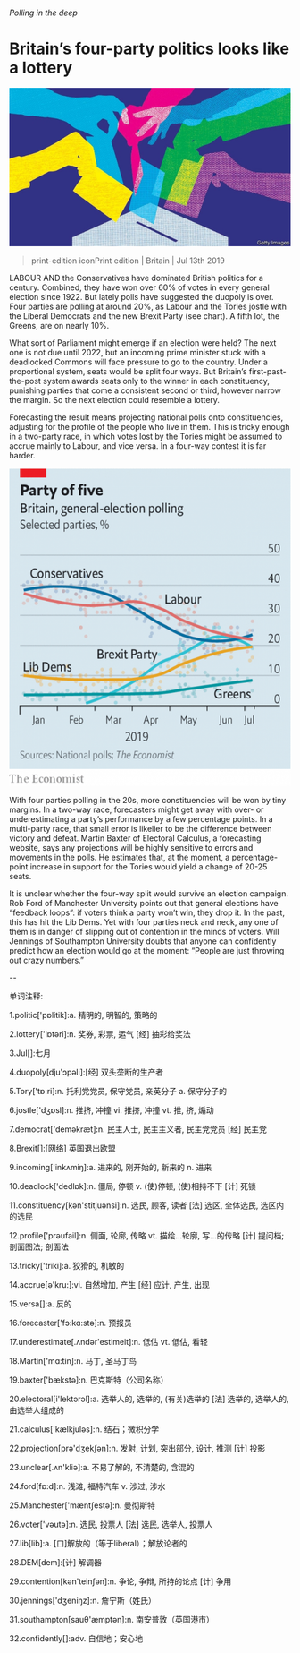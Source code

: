 ###### Polling in the deep

# Britain’s four-party politics looks like a lottery 

![image](images/20190713_BRP506.jpg) 

> print-edition iconPrint edition | Britain | Jul 13th 2019 

LABOUR AND the Conservatives have dominated British politics for a century. Combined, they have won over 60% of votes in every general election since 1922. But lately polls have suggested the duopoly is over. Four parties are polling at around 20%, as Labour and the Tories jostle with the Liberal Democrats and the new Brexit Party (see chart). A fifth lot, the Greens, are on nearly 10%. 

What sort of Parliament might emerge if an election were held? The next one is not due until 2022, but an incoming prime minister stuck with a deadlocked Commons will face pressure to go to the country. Under a proportional system, seats would be split four ways. But Britain’s first-past-the-post system awards seats only to the winner in each constituency, punishing parties that come a consistent second or third, however narrow the margin. So the next election could resemble a lottery. 

Forecasting the result means projecting national polls onto constituencies, adjusting for the profile of the people who live in them. This is tricky enough in a two-party race, in which votes lost by the Tories might be assumed to accrue mainly to Labour, and vice versa. In a four-way contest it is far harder. 

![image](images/20190713_BRC397_0.png) 

With four parties polling in the 20s, more constituencies will be won by tiny margins. In a two-way race, forecasters might get away with over- or underestimating a party’s performance by a few percentage points. In a multi-party race, that small error is likelier to be the difference between victory and defeat. Martin Baxter of Electoral Calculus, a forecasting website, says any projections will be highly sensitive to errors and movements in the polls. He estimates that, at the moment, a percentage-point increase in support for the Tories would yield a change of 20-25 seats. 

It is unclear whether the four-way split would survive an election campaign. Rob Ford of Manchester University points out that general elections have “feedback loops”: if voters think a party won’t win, they drop it. In the past, this has hit the Lib Dems. Yet with four parties neck and neck, any one of them is in danger of slipping out of contention in the minds of voters. Will Jennings of Southampton University doubts that anyone can confidently predict how an election would go at the moment: “People are just throwing out crazy numbers.” 

-- 

 单词注释:

1.politic['pɒlitik]:a. 精明的, 明智的, 策略的 

2.lottery['lɒtәri]:n. 奖券, 彩票, 运气 [经] 抽彩给奖法 

3.Jul[]:七月 

4.duopoly[dju'ɔpәli]:[经] 双头垄断的生产者 

5.Tory['tɒ:ri]:n. 托利党党员, 保守党员, 亲英分子 a. 保守分子的 

6.jostle['dʒɒsl]:n. 推挤, 冲撞 vi. 推挤, 冲撞 vt. 推, 挤, 煽动 

7.democrat['demәkræt]:n. 民主人士, 民主主义者, 民主党党员 [经] 民主党 

8.Brexit[]:[网络] 英国退出欧盟 

9.incoming['inkʌmiŋ]:a. 进来的, 刚开始的, 新来的 n. 进来 

10.deadlock['dedlɒk]:n. 僵局, 停顿 v. (使)停顿, (使)相持不下 [计] 死锁 

11.constituency[kәn'stitjuәnsi]:n. 选民, 顾客, 读者 [法] 选区, 全体选民, 选区内的选民 

12.profile['prәufail]:n. 侧面, 轮廓, 传略 vt. 描绘...轮廓, 写...的传略 [计] 提问档; 剖面图法; 剖面法 

13.tricky['triki]:a. 狡猾的, 机敏的 

14.accrue[ә'kru:]:vi. 自然增加, 产生 [经] 应计, 产生, 出现 

15.versa[]:a. 反的 

16.forecaster['fɔ:kɑ:stә]:n. 预报员 

17.underestimate[.ʌndәr'estimeit]:n. 低估 vt. 低估, 看轻 

18.Martin['mɑ:tin]:n. 马丁, 圣马丁鸟 

19.baxter['bækstә]:n. 巴克斯特（公司名称） 

20.electoral[i'lektәrәl]:a. 选举人的, 选举的, (有关)选举的 [法] 选举的, 选举人的, 由选举人组成的 

21.calculus['kælkjulәs]:n. 结石；微积分学 

22.projection[prә'dʒekʃәn]:n. 发射, 计划, 突出部分, 设计, 推测 [计] 投影 

23.unclear[.ʌn'kliә]:a. 不易了解的, 不清楚的, 含混的 

24.ford[fɒ:d]:n. 浅滩, 福特汽车 v. 涉过, 涉水 

25.Manchester['mæntʃestә]:n. 曼彻斯特 

26.voter['vәutә]:n. 选民, 投票人 [法] 选民, 选举人, 投票人 

27.lib[lib]:a. [口]解放的（等于liberal）；解放论者的 

28.DEM[dem]:[计] 解调器 

29.contention[kәn'teinʃәn]:n. 争论, 争辩, 所持的论点 [计] 争用 

30.jennings['dʒeniŋz]:n. 詹宁斯（姓氏） 

31.southampton[sauθ'æmptәn]:n. 南安普敦（英国港市） 

32.confidently[]:adv. 自信地；安心地 

